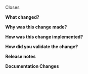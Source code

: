 <!--
Use # to add the issue this pull request is related to.
nb: This is the Github issue number, not a Zenhub link.
Do not use any punctuation or bullet points.
eg:
Closes #1234
Fixes #5678
-->
Closes

<!-- Describe what has changed in this PR -->
**What changed?**


<!-- Tell your future self why have you made these changes -->
**Why was this change made?**


<!--
Explain to your reviewers the key implementation points, including why you made
certain choices in favour of others. Highlight key areas of the code which need
extra attention, and also indicate which parts are less relevant (eg renaming,
refactoring, etc
-->
**How was this change implemented?**


<!--
How have you verified this change/product value? Tested locally?
Added integration/acceptance test(s)?
Unit tests are required.
-->
**How did you validate the change?**


<!--
Is it notable for release? e.g. schema updates, configuration or data migration
required? If so, please mention it.
-->
**Release notes**


<!-- Are there any documentation updates that should be made for these changes? -->
**Documentation Changes**
